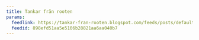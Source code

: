 ```yaml
---
title: Tankar från rooten
params:
  feedlink: https://tankar-fran-rooten.blogspot.com/feeds/posts/default?alt=rss
  feedid: 898efd51aa5e5106b28821aa6aa040b7
---
```

